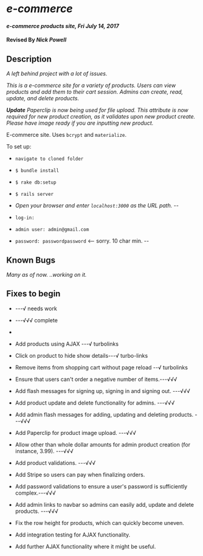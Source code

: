 # _e-commerce_

#### _e-commerce products site, Fri July 14, 2017_

#### Revised By _**Nick Powell**_

## Description

_A left behind project with a lot of issues._

_This is a e-commerce site for a variety of products. Users can view products and add them to their cart session. Admins can create, read, update, and delete products._

_**Update** Paperclip is now being used for file upload. This attribute is now required for new product creation, as it validates upon new product create. Please have image ready if you are inputting new product._


E-commerce site. Uses `bcrypt` and `materialize`.

To set up:

* `navigate to cloned folder`
* `$ bundle install`
* `$ rake db:setup`
* `$ rails server`

* _Open your browser and enter `localhost:3000` as the URL path._
--
* `log-in:`
* `admin user: admin@gmail.com`
* `password: passwordpassword` <-- sorry. 10 char min.
--
## Known Bugs

_Many as of now. ..working on it._

## Fixes to begin
* ---√ needs work
* ---√√√ complete
*
* Add products using AJAX ---√ turbolinks
* Click on product to hide show details---√ turbo-links
* Remove items from shopping cart without page reload --√ turbolinks

* Ensure that users can't order a negative number of items.---√√√
* Add flash messages for signing up, signing in and signing out. ---√√√
* Add product update and delete functionality for admins. ---√√√
* Add admin flash messages for adding, updating and deleting products. ---√√√
* Add Paperclip for product image upload. ---√√√
* Allow other than whole dollar amounts for admin product creation (for instance, 3.99). ---√√√
* Add product validations. ---√√√
* Add Stripe so users can pay when finalizing orders.
* Add password validations to ensure a user's password is sufficiently complex.---√√√
* Add admin links to navbar so admins can easily add, update and delete products. ---√√√
* Fix the row height for products, which can quickly become uneven.
* Add integration testing for AJAX functionality.
* Add further AJAX functionality where it might be useful.
